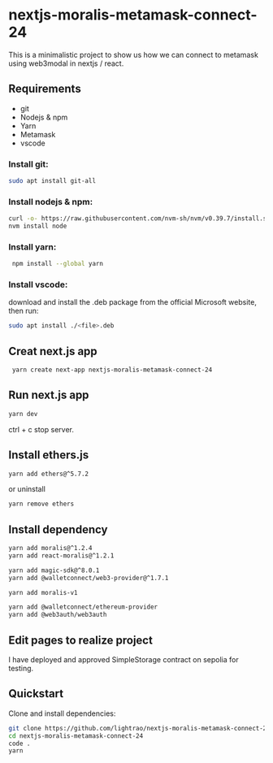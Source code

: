 # nextjs-moralis-metamask-connect-24

This is a minimalistic project to show us how we can connect to metamask using web3modal in nextjs / react.

## Requirements

- git
- Nodejs & npm
- Yarn
- Metamask
- vscode

### Install git:

```bash
sudo apt install git-all
```

### Install nodejs & npm:

```bash
curl -o- https://raw.githubusercontent.com/nvm-sh/nvm/v0.39.7/install.sh | bash
nvm install node
```

### Install yarn:

```bash
 npm install --global yarn
```

### Install vscode:

download and install the .deb package from the official Microsoft website, then run:

```bash
sudo apt install ./<file>.deb
```

## Creat next.js app

```bash
 yarn create next-app nextjs-moralis-metamask-connect-24
```

## Run next.js app

```bash
yarn dev
```

ctrl + c stop server.

## Install ethers.js

```bash
yarn add ethers@^5.7.2
```

or uninstall

```bash
yarn remove ethers
```

## Install dependency

```bash
yarn add moralis@^1.2.4
yarn add react-moralis@^1.2.1

yarn add magic-sdk@^8.0.1
yarn add @walletconnect/web3-provider@^1.7.1

yarn add moralis-v1

yarn add @walletconnect/ethereum-provider
yarn add @web3auth/web3auth
```

## Edit pages to realize project

I have deployed and approved SimpleStorage contract on sepolia for testing.

## Quickstart

Clone and install dependencies:

```bash
git clone https://github.com/lightrao/nextjs-moralis-metamask-connect-24.git
cd nextjs-moralis-metamask-connect-24
code .
yarn
```
